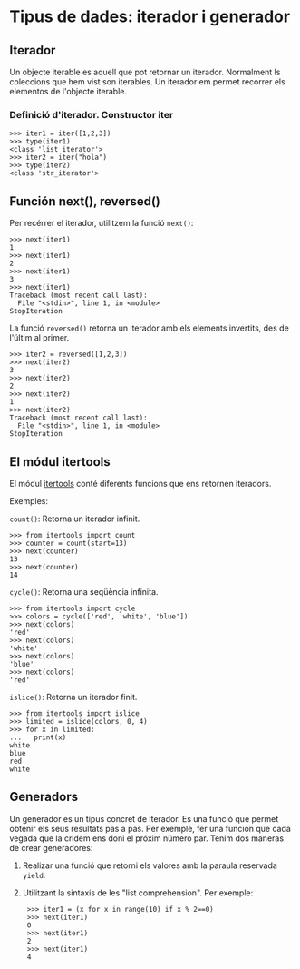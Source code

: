 # Tipus de dades: iterador i generador

## Iterador

Un objecte iterable es aquell que pot retornar un iterador. Normalment ls coleccions que hem vist son iterables. Un iterador em permet recorrer els elementos de l'objecte iterable.

### Definició d'iterador. Constructor iter

	>>> iter1 = iter([1,2,3])
	>>> type(iter1)
	<class 'list_iterator'>
	>>> iter2 = iter("hola")
	>>> type(iter2)
	<class 'str_iterator'>

## Función next(), reversed()

Per recérrer el iterador, utilitzem la funció `next()`:

	>>> next(iter1)
	1
	>>> next(iter1)
	2
	>>> next(iter1)
	3
	>>> next(iter1)
	Traceback (most recent call last):
	  File "<stdin>", line 1, in <module>
	StopIteration

La funció `reversed()` retorna un iterador amb els elements invertits, des de l'últim al primer.

	>>> iter2 = reversed([1,2,3])
	>>> next(iter2)
	3
	>>> next(iter2)
	2
	>>> next(iter2)
	1
	>>> next(iter2)
	Traceback (most recent call last):
	  File "<stdin>", line 1, in <module>
	StopIteration	

## El módul itertools

El módul [itertools](https://docs.python.org/3.11/library/itertools.html) conté diferents funcions que ens retornen iteradors.

Exemples:

`count()`: Retorna un iterador infinit.

	>>> from itertools import count
	>>> counter = count(start=13)
	>>> next(counter)
	13
	>>> next(counter)
	14

`cycle()`: Retorna una seqüència infinita.

	>>> from itertools import cycle
	>>> colors = cycle(['red', 'white', 'blue'])
	>>> next(colors)
	'red'
	>>> next(colors)
	'white'
	>>> next(colors)
	'blue'
	>>> next(colors)
	'red'

`islice()`: Retorna un iterador finit.

	>>> from itertools import islice
	>>> limited = islice(colors, 0, 4) 
	>>> for x in limited: 
	...   print(x) 
	white
	blue
	red
	white

## Generadors

Un generador es un tipus concret de iterador. Es una funció que permet obtenir els seus resultats pas a pas. Per exemple, fer una función que cada vegada que la cridem ens doni el próxim número par. Tenim dos maneras de crear generadores:

1. Realizar una funció que retorni els valores amb la paraula reservada `yield`. 
2. Utilitzant la sintaxis de les "list comprehension". Per exemple:

		>>> iter1 = (x for x in range(10) if x % 2==0)
		>>> next(iter1)
		0
		>>> next(iter1)
		2
		>>> next(iter1)
		4
